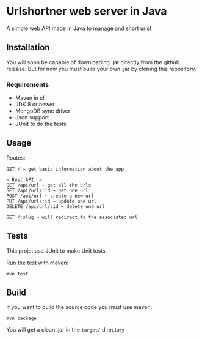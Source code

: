 # Urlshortner web server in Java

A simple web API made in Java to manage and short urls!

## Installation

You will soon be capable of downloading .jar directly from the github release. But for now you must build your own .jar by cloning this repository.

### Requirements

- Maven in cli
- JDK 8 or newer
- MongoDB sync driver
- Json support
- JUnit to do the tests 

## Usage

Routes:

```
GET / ~ get basic information about the app

~ Rest API: ~
GET /api/url ~ get all the urls
GET /api/url/:id ~ get one url
POST /api/url ~ create a new url
PUT /api/url/:id ~ update one url
DELETE /api/url/:id ~ delete one url

GET /:slug ~ will redirect to the associated url
```

## Tests

This projet use JUnit to make Unit tests.

Run the test with maven:

`mvn test`

## Build

If you want to build the source code you must use maven:

`mvn package`

You will get a clean .jar in the `target/` directory